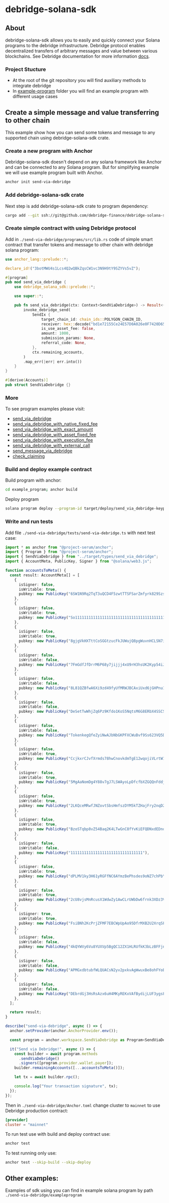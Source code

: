 # debridge-solana-sdk

## About

debridge-solana-sdk allows you to easily and quickly connect your Solana programs to the debridge infrastructure. Debridge
protocol enables decentralized transfers of arbitrary messages and value between various blockchains. See Debridge 
documentation for more information [docs](https://docs.debridge.finance/).

### Project Stucture
- At the root of the git repository you will find auxiliary methods to integrate debridge
- In [example-program](./example-program) folder you will find an example program with different usage cases

## Create a simple message and value transferring to other chain

This example show how you can send some tokens and message to any supported chain using debridge-solana-sdk crate.

### Create a new program with Anchor 

Debridge-solana-sdk doesn't depend on any solana framework like Anchor and can be connected to any Solana program.
But for simplifying example we will use example program built with Anchor.

```bash
anchor init send-via-debridge
```

### Add debridge-solana-sdk crate

Next step is add debridge-solana-sdk crate to program dependency:
```bash
cargo add --git ssh://git@github.com/debridge-finance/debridge-solana-sdk.git debridge-solana-sdk
```

### Create simple contract with using Debridge protocol

Add in `./send-via-debridge/programs/src/lib.rs` code of simple smart contract that transfer tokens and message to other
chain with debridge solana program:

```rust
use anchor_lang::prelude::*;

declare_id!("3botMWU4s1Lcs4Q2wQBkZqsCW1vc3N9H9tY9SZYVs5vZ");

#[program]
pub mod send_via_debridge {
    use debridge_solana_sdk::prelude::*;

    use super::*;

    pub fn send_via_debridge(ctx: Context<SendViaDebridge>) -> Result<()> {
        invoke_debridge_send(
            SendIx {
                target_chain_id: chain_ids::POLYGON_CHAIN_ID,
                receiver: hex::decode("bd1e72155Ce24E57D0A026e0F7420D6559A7e651").unwrap(),
                is_use_asset_fee: false,
                amount: 1000,
                submission_params: None,
                referral_code: None,
            },
            ctx.remaining_accounts,
        )
        .map_err(|err| err.into())
    }
}

#[derive(Accounts)]
pub struct SendViaDebridge {}

```

### More
To see program examples please visit:
- [send_via_debridge](https://github.com/debridge-finance/debridge-solana-sdk/blob/7bb2ed38a135d3550dadfd00bdc78f50c19a701d/example-program/programs/debridge-solana-sdk-example/src/lib.rs#L38)
- [send_via_debridge_with_native_fixed_fee](https://github.com/debridge-finance/debridge-solana-sdk/blob/7bb2ed38a135d3550dadfd00bdc78f50c19a701d/example-program/programs/debridge-solana-sdk-example/src/lib.rs#L69)
- [send_via_debridge_with_exact_amount](https://github.com/debridge-finance/debridge-solana-sdk/blob/7bb2ed38a135d3550dadfd00bdc78f50c19a701d/example-program/programs/debridge-solana-sdk-example/src/lib.rs#L140)
- [send_via_debridge_with_asset_fixed_fee](https://github.com/debridge-finance/debridge-solana-sdk/blob/7bb2ed38a135d3550dadfd00bdc78f50c19a701d/example-program/programs/debridge-solana-sdk-example/src/lib.rs#L69)
- [send_via_debridge_with_execution_fee](https://github.com/debridge-finance/debridge-solana-sdk/blob/7bb2ed38a135d3550dadfd00bdc78f50c19a701d/example-program/programs/debridge-solana-sdk-example/src/lib.rs#L177)
- [send_via_debridge_with_external_call](https://github.com/debridge-finance/debridge-solana-sdk/blob/7bb2ed38a135d3550dadfd00bdc78f50c19a701d/example-program/programs/debridge-solana-sdk-example/src/lib.rs#L211)
- [send_message_via_debridge](https://github.com/debridge-finance/debridge-solana-sdk/blob/7bb2ed38a135d3550dadfd00bdc78f50c19a701d/example-program/programs/debridge-solana-sdk-example/src/lib.rs#L259)
- [check_claiming](https://github.com/debridge-finance/debridge-solana-sdk/blob/7bb2ed38a135d3550dadfd00bdc78f50c19a701d/example-program/programs/debridge-solana-sdk-example/src/lib.rs#L371)

### Build and deploy example contract

Build program with anchor:
```bash
cd example_program; anchor build
```

Deploy program
```bash
solana program deploy --program-id target/deploy/send_via_debridge-keypair.json ./target/deploy/send_via_debridge.so
```

### Write and run tests

Add file `./send-via-debridge/tests/send-via-debridge.ts` with next test case:

```typescript
import * as anchor from "@project-serum/anchor";
import { Program } from "@project-serum/anchor";
import { SendViaDebridge } from "../target/types/send_via_debridge";
import { AccountMeta, PublicKey, Signer } from "@solana/web3.js";

function accountsToMeta() {
  const result: AccountMeta[] = [
    {
      isSigner: false,
      isWritable: true,
      pubkey: new PublicKey("6SW1N9Rq2TqT3uQCD4F5zwtTTSFSarZmfyrk829SzsBX"),
    },
    {
      isSigner: false,
      isWritable: true,
      pubkey: new PublicKey("So11111111111111111111111111111111111111112"),
    },
    {
      isSigner: false,
      isWritable: true,
      pubkey: new PublicKey("8gjgVkHXTttCoSGGtzucFkJUWujQ8pgWuvnHCLSN7i3o"),
    },
    {
      isSigner: false,
      isWritable: false,
      pubkey: new PublicKey("7FmGdfJfDrrM6P68y7jijjj4xU9rH3hsUK2Kyp54iJUx"),
    },
    {
      isSigner: false,
      isWritable: false,
      pubkey: new PublicKey("8L81QZBfwA6Xi9zd49fyUfMRWJBCAxiUxd6jGHPnu1BQ"),
    },
    {
      isSigner: false,
      isWritable: false,
      pubkey: new PublicKey("DeSetTwWhjZq6Pz9Kfdo1KoS5NqtsM6G8ERbX4SSCSft"),
    },
    {
      isSigner: false,
      isWritable: false,
      pubkey: new PublicKey("TokenkegQfeZyiNwAJbNbGKPFXCWuBvf9Ss623VQ5DA"),
    },
    {
      isSigner: false,
      isWritable: true,
      pubkey: new PublicKey("CcjkxrCJvfXrmds78hwCnovkdmTgE12wqojiVLrtW1qn"),
    },
    {
      isSigner: false,
      isWritable: true,
      pubkey: new PublicKey("5MgAaNomDg4Y88v7gJ7LSWAyoLpDfcfbXZGQQnFddjJT"),
    },
    {
      isSigner: false,
      isWritable: true,
      pubkey: new PublicKey("2LKQceMRwfJNZovtSbsHmfszDYM5kTZHajFry2nqD2pi"),
    },
    {
      isSigner: false,
      isWritable: true,
      pubkey: new PublicKey("BzoSTqbp8vZ54Baq2K4LTwGnC8fYvKiEFQDNxdEDnosG"),
    },
    {
      isSigner: false,
      isWritable: false,
      pubkey: new PublicKey("11111111111111111111111111111111"),
    },
    {
      isSigner: false,
      isWritable: true,
      pubkey: new PublicKey("dPLMV1ky3H61yRGFfNC6AYmzBePhsdes9oNZ7chPbYW"),
    },
    {
      isSigner: false,
      isWritable: true,
      pubkey: new PublicKey("2cU8vjsMnRcusX1WdwZy1AwCLrUWbDw6frnk3XDz3VVK"),
    },
    {
      isSigner: true,
      isWritable: true,
      pubkey: new PublicKey("FsiBNh2KcPrjZFMF7EBCWpUpAo95DfrMXB2U2XrqSFWF"),
    },
    {
      isSigner: false,
      isWritable: false,
      pubkey: new PublicKey("4kQYWVy6Vu8YUXVp5BgQC12ZX1HLRUfkK3bLzBFFjnNW"),
    },
    {
      isSigner: false,
      isWritable: false,
      pubkey: new PublicKey("APMGxdbtubfWLQUACsN2yv2pxkvAgWwuxBe8ohFYoB37"),
    },
    {
      isSigner: false,
      isWritable: false,
      pubkey: new PublicKey("DEbrdGj3HsRsAzx6uH4MKyREKxVAfBydijLUF3ygsFfh"),
    },
  ];

  return result;
}

describe("send-via-debridge", async () => {
  anchor.setProvider(anchor.AnchorProvider.env());

  const program = anchor.workspace.SendViaDebridge as Program<SendViaDebridge>;

  it("Send via Debridge!", async () => {
    const builder = await program.methods
      .sendViaDebridge()
      .signers([program.provider.wallet.payer]);
    builder.remainingAccounts([...accountsToMeta()]);

    let tx = await builder.rpc();

    console.log("Your transaction signature", tx);
  });
});
```

Then in `./send-via-debridge/Anchor.toml` change cluster to `mainnet` to use Debridge production contract:

```Toml
[provider]
cluster = "mainnet"
```

To run test use with build and deploy contract use:

```bash
anchor test
```

To test running only use:
```bash
anchor test --skip-build --skip-deploy
```

## Other examples:

Examples of sdk using you can find in example solana program by path `./send-via-debridge/exampleprogram` 

